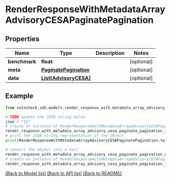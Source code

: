 # RenderResponseWithMetadataArrayAdvisoryCESAPaginatePagination


## Properties

Name | Type | Description | Notes
------------ | ------------- | ------------- | -------------
**benchmark** | **float** |  | [optional] 
**meta** | [**PaginatePagination**](PaginatePagination.md) |  | [optional] 
**data** | [**List[AdvisoryCESA]**](AdvisoryCESA.md) |  | [optional] 

## Example

```python
from vulncheck_sdk.models.render_response_with_metadata_array_advisory_cesa_paginate_pagination import RenderResponseWithMetadataArrayAdvisoryCESAPaginatePagination

# TODO update the JSON string below
json = "{}"
# create an instance of RenderResponseWithMetadataArrayAdvisoryCESAPaginatePagination from a JSON string
render_response_with_metadata_array_advisory_cesa_paginate_pagination_instance = RenderResponseWithMetadataArrayAdvisoryCESAPaginatePagination.from_json(json)
# print the JSON string representation of the object
print(RenderResponseWithMetadataArrayAdvisoryCESAPaginatePagination.to_json())

# convert the object into a dict
render_response_with_metadata_array_advisory_cesa_paginate_pagination_dict = render_response_with_metadata_array_advisory_cesa_paginate_pagination_instance.to_dict()
# create an instance of RenderResponseWithMetadataArrayAdvisoryCESAPaginatePagination from a dict
render_response_with_metadata_array_advisory_cesa_paginate_pagination_from_dict = RenderResponseWithMetadataArrayAdvisoryCESAPaginatePagination.from_dict(render_response_with_metadata_array_advisory_cesa_paginate_pagination_dict)
```
[[Back to Model list]](../README.md#documentation-for-models) [[Back to API list]](../README.md#documentation-for-api-endpoints) [[Back to README]](../README.md)


